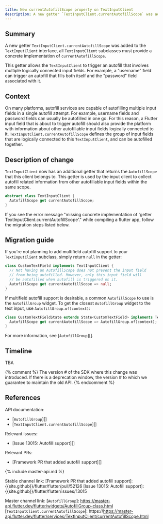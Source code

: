 ```yaml
---
title: New currentAutofillScope property on TextInputClient
description: A new getter `TextInputClient.currentAutofillScope` was added to the `TextInputClient` interface for autofill support.
---
```


## Summary

A new getter `TextInputClient.currentAutofillScope` was added to the
`TextInputClient` interface, all `TextInputClient` subclasses must 
provide a concrete implementation of `currentAutofillScope`.

This getter allows the `TextInputClient`
to trigger an autofill that involves multiple logically connected input
fields. For example, a "username" field can trigger an autofill that fills
both itself and the "password" field associated with it. 

## Context

On many platforms, autofill services are capable of autofilling multiple input
fields in a single autofill attempt. For example, username fields and password
fields can usually be autofilled in one go. For this reason, a Flutter input
field that is about to trigger autofill should also provide the platform with
information about other autofillable input fields logically connected to it.
`TextInputClient.currentAutofillScope` defines the group of input fields that are
logically connected to this `TextInputClient`, and can be autofilled together.

## Description of change

`TextInputClient` now has an additional getter that returns the `AutofillScope`
that this client belongs to. This getter is used by the input client to collect
autofill related information from other autofillable input fields within the same
scope.

```dart
abstract class TextInputClient {
  AutofillScope get currentAutofillScope;
}
```

If you see the error message "missing concrete implementation of 
'getter TextInputClient.currentAutofillScope'." while compiling a flutter
app, follow the migration steps listed below.

## Migration guide

If you're not planning to add multifield autofill support to your `TextInputClient`
subclass, simply return `null` in the getter:
<!-- skip -->
```dart
class CustomTextField implements TextInputClient {
  // Not having an AutofillScope does not prevent the input field
  // from being autofilled. However, only this input field will
  // be autofilled when autofill is triggered on it.
  AutofillScope get currentAutofillScope => null;
}
```

If multifield autofill support is desirable, a common `AutofillScope` to use is
the `AutofillGroup` widget. To get the closest `AutofillGroup` widget to the text
input, use `AutofillGroup.of(context)`:

<!-- skip -->
```dart
class CustomTextFieldState extends State<CustomTextField> implements TextInputClient {
  AutofillScope get currentAutofillScope => AutofillGroup.of(context);
}
```

For more information, see [`AutofillGroup`][].


## Timeline

TBA

{% comment %}
The version # of the SDK where this change was
introduced.  If there is a deprecation window,
the version # to which we guarantee to maintain the old API.
{% endcomment %}

## References

API documentation:
* [`AutofillGroup`][]
* [`TextInputClient.currentAutofillScope`][]

Relevant issues:
* [Issue 13015: Autofill support][]

Relevant PRs:
* [Framework PR that added autofill support][]


{% include master-api.md %}

Stable channel link:
[Framework PR that added autofill support]: {{site.github}}/flutter/flutter/pull/52126
[Issue 13015: Autofill support]: {{site.github}}/flutter/flutter/issues/13015

Master channel link:
[`AutofillGroup`]: https://master-api.flutter.dev/flutter/widgets/AutofillGroup-class.html
[`TextInputClient.currentAutofillScope`]: https://https://master-api.flutter.dev/flutter/services/TextInputClient/currentAutofillScope.html

